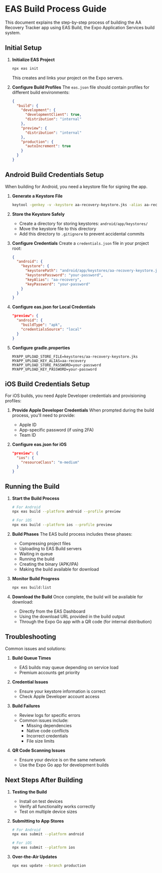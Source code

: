 # EAS Build Process Guide

This document explains the step-by-step process of building the AA Recovery Tracker app using EAS Build, the Expo Application Services build system.

## Initial Setup

1. **Initialize EAS Project**
   ```bash
   npx eas init
   ```
   This creates and links your project on the Expo servers.

2. **Configure Build Profiles**
   The `eas.json` file should contain profiles for different build environments:
   ```json
   {
     "build": {
       "development": {
         "developmentClient": true,
         "distribution": "internal"
       },
       "preview": {
         "distribution": "internal"
       },
       "production": {
         "autoIncrement": true
       }
     }
   }
   ```

## Android Build Credentials Setup

When building for Android, you need a keystore file for signing the app.

1. **Generate a Keystore File**
   ```bash
   keytool -genkey -v -keystore aa-recovery-keystore.jks -alias aa-recovery -keyalg RSA -keysize 2048 -validity 10000
   ```

2. **Store the Keystore Safely**
   - Create a directory for storing keystores: `android/app/keystores/`
   - Move the keystore file to this directory
   - Add this directory to `.gitignore` to prevent accidental commits

3. **Configure Credentials**
   Create a `credentials.json` file in your project root:
   ```json
   {
     "android": {
       "keystore": {
         "keystorePath": "android/app/keystores/aa-recovery-keystore.jks",
         "keystorePassword": "your-password",
         "keyAlias": "aa-recovery",
         "keyPassword": "your-password"
       }
     }
   }
   ```

4. **Configure eas.json for Local Credentials**
   ```json
   "preview": {
     "android": {
       "buildType": "apk",
       "credentialsSource": "local"
     }
   }
   ```

5. **Configure gradle.properties**
   ```
   MYAPP_UPLOAD_STORE_FILE=keystores/aa-recovery-keystore.jks
   MYAPP_UPLOAD_KEY_ALIAS=aa-recovery
   MYAPP_UPLOAD_STORE_PASSWORD=your-password
   MYAPP_UPLOAD_KEY_PASSWORD=your-password
   ```

## iOS Build Credentials Setup

For iOS builds, you need Apple Developer credentials and provisioning profiles:

1. **Provide Apple Developer Credentials**
   When prompted during the build process, you'll need to provide:
   - Apple ID
   - App-specific password (if using 2FA)
   - Team ID

2. **Configure eas.json for iOS**
   ```json
   "preview": {
     "ios": {
       "resourceClass": "m-medium"
     }
   }
   ```

## Running the Build

1. **Start the Build Process**
   ```bash
   # For Android
   npx eas build --platform android --profile preview
   
   # For iOS
   npx eas build --platform ios --profile preview
   ```

2. **Build Phases**
   The EAS build process includes these phases:
   - Compressing project files
   - Uploading to EAS Build servers
   - Waiting in queue
   - Running the build
   - Creating the binary (APK/IPA)
   - Making the build available for download

3. **Monitor Build Progress**
   ```bash
   npx eas build:list
   ```

4. **Download the Build**
   Once complete, the build will be available for download:
   - Directly from the EAS Dashboard
   - Using the download URL provided in the build output
   - Through the Expo Go app with a QR code (for internal distribution)

## Troubleshooting

Common issues and solutions:

1. **Build Queue Times**
   - EAS builds may queue depending on service load
   - Premium accounts get priority

2. **Credential Issues**
   - Ensure your keystore information is correct
   - Check Apple Developer account access

3. **Build Failures**
   - Review logs for specific errors
   - Common issues include:
     * Missing dependencies
     * Native code conflicts
     * Incorrect credentials
     * File size limits

4. **QR Code Scanning Issues**
   - Ensure your device is on the same network
   - Use the Expo Go app for development builds

## Next Steps After Building

1. **Testing the Build**
   - Install on test devices
   - Verify all functionality works correctly
   - Test on multiple device sizes

2. **Submitting to App Stores**
   ```bash
   # For Android
   npx eas submit --platform android
   
   # For iOS
   npx eas submit --platform ios
   ```

3. **Over-the-Air Updates**
   ```bash
   npx eas update --branch production
   ```